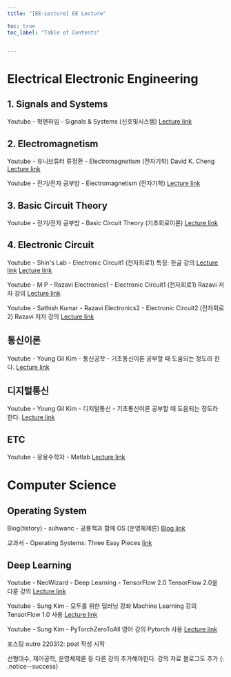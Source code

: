 ```yaml
---
title: "[EE-Lecture] EE Lecture"

toc: true
toc_label: "Table of Contents"


---
```



# Electrical Electronic Engineering

## 1. Signals and Systems
Youtube - 혁펜하임 - Signals & Systems (신호및시스템)
[Lecture link](https://youtube.com/playlist?list=PL_iJu012NOxcDuKgSjTKJZJd3bQtkAyZU)


## 2. Electromagnetism
Youtube - 유니브튜터 류정환 - Electromagnetism (전자기학)
David K. Cheng
[Lecture link](https://youtube.com/playlist?list=PL0v4sYmyfJ6Erfu9ga-auRAM26zzIfl2O)

Youtube - 전기/전자 공부방 - Electromagnetism (전자기학)
[Lecture link](https://youtube.com/playlist?list=PL4kNQgnipU2H6NbkZDdsM4qmmVOSILnw3)


## 3. Basic Circuit Theory
Youtube - 전기/전자 공부방 - Basic Circuit Theory (기초회로이론)
[Lecture link](https://youtube.com/playlist?list=PL4kNQgnipU2FQ884pe-7eoti_sU1rH-X6)

## 4. Electronic Circuit
Youtube - Shin's Lab - Electronic Circuit1 (전자회로1)
특징: 한글 강의
[Lecture link](https://youtube.com/playlist?list=PLtm_YtKTtDkT-KETKZjsON5GOQvP1lSMg)
[Lecture link](https://youtube.com/playlist?list=PLtm_YtKTtDkTwC3SpELudCX6POtj0WBJu)

Youtube - M P - Razavi Electronics1 - Electronic Circuit1 (전자회로1)
Razavi 저자 강의
[Lecture link](https://youtube.com/playlist?list=PL7qUW0KPfsIIOPOKL84wK_Qj9N7gvJX6v)

Youtube - Sathish Kumar - Razavi Electronics2 - Electronic Circuit2 (전자회로2)
Razavi 저자 강의
[Lecture link](https://youtube.com/playlist?list=PLO4mxQzfcml_56XSGcA8ULOv7qEtZd0Hy)


## 통신이론
Youtube - Young Gil Kim - 통신공학 - 기초통신이론
공부할 때 도움되는 정도라 한다.
[Lecture link](https://youtube.com/playlist?list=PL9k2wIz8VsfNwIfzerAJflETO_RVxnnsM)

## 디지털통신
Youtube - Young Gil Kim - 디지털통신 - 기초통신이론
공부할 때 도움되는 정도라 한다.
[Lecture link](https://youtube.com/playlist?list=PL9k2wIz8VsfNIlR42ME7As_f-0_RBPOHF)

## ETC
Youtube - 응용수학자 - Matlab
[Lecture link](https://youtube.com/playlist?list=PLhJDbPinRWjsCCR3lnVZ1H7a6PIS0kfq9)




# Computer Science

## Operating System
Blog(tistory) - suhwanc - 공룡책과 함께 OS (운영체제론)
[Blog link](https://suhwanc.tistory.com/174)


교과서 - Operating Systems: Three Easy Pieces
[link](https://pages.cs.wisc.edu/~remzi/OSTEP/)


## Deep Learning
Youtube - NeoWizard - Deep Learning - TensorFlow 2.0 
TensorFlow 2.0을 다룬 강의
[Lecture link](https://youtube.com/playlist?list=PLS8gIc2q83OhM0RTktKDitgZGX5dHo7Vs)


Youtube - Sung Kim - 모두를 위한 딥러닝 강좌
Machine Learning 강의 
TensorFlow 1.0 사용
[Lecture link](https://youtube.com/playlist?list=PLlMkM4tgfjnLSOjrEJN31gZATbcj_MpUm)


Youtube - Sung Kim - PyTorchZeroToAll
영어 강의
Pytorch 사용
[Lecture link](https://youtube.com/playlist?list=PLlMkM4tgfjnJ3I-dbhO9JTw7gNty6o_2m)



포스팅 outro
220312: post 작성 시작

선형대수, 제어공학, 운영체제론 등 다른 강의 추가해야한다.
강의 자료 블로그도 추가
{: .notice--success}
